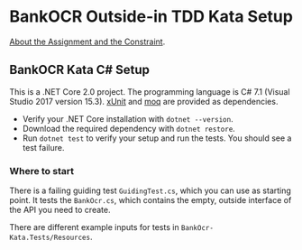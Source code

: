 ﻿# BankOCR Outside-in TDD Kata Setup #

[About the Assignment and the Constraint](../../README.md).

## BankOCR Kata C# Setup ##

This is a .NET Core 2.0 project.
The programming language is C# 7.1 (Visual Studio 2017 version 15.3).
[xUnit](https://xunit.github.io/) and [moq](https://github.com/Moq/moq)
are provided as dependencies.

* Verify your .NET Core installation with `dotnet --version`.
* Download the required dependency with `dotnet restore`.
* Run `dotnet test` to verify your setup and run the tests. You should see a test failure.

### Where to start ###

There is a failing guiding test `GuidingTest.cs`,
which you can use as starting point. It tests the `BankOcr.cs`,
which contains the empty, outside interface of the API you need to create.

There are different example inputs for tests in `BankOcr-Kata.Tests/Resources`.
